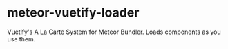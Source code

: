 # meteor-vuetify-loader
Vuetify's A La Carte System for Meteor Bundler. Loads components as you use them.
